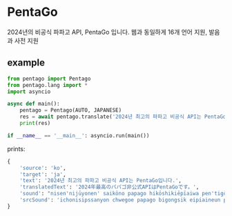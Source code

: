 # PentaGo
2024년의 비공식 파파고 API, PentaGo 입니다.
웹과 동일하게 16개 언어 지원, 발음과 사전 지원

## example
```py
from pentago import Pentago
from pentago.lang import *
import asyncio

async def main():
    pentago = Pentago(AUTO, JAPANESE)
    res = await pentago.translate('2024년 최고의 파파고 비공식 API는 PentaGo입니다.', honorific=True)
    print(res)

if __name__ == '__main__': asyncio.run(main())

```
prints:
```py
{
    'source': 'ko',
    'target': 'ja',
    'text': '2024년 최고의 파파고 비공식 API는 PentaGo입니다.',
    'translatedText': '2024年最高のパパゴ非公式APIはPentaGoです。',
    'sound': "nisen'nijūyonen' saikōno papago hikōshikiēpīaiwa pen'tigōdesu",
    'srcSound': 'ichonisipssanyon chwegoe papago bigongsik eipiaineun pentagoimnida'
}
```
